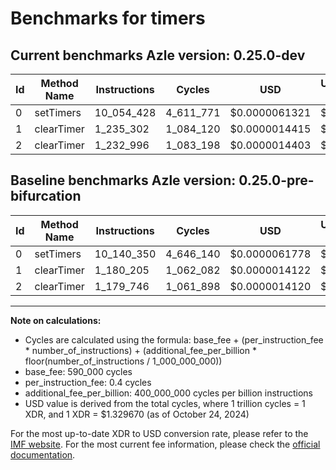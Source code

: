 # Benchmarks for timers

## Current benchmarks Azle version: 0.25.0-dev

| Id  | Method Name | Instructions | Cycles    | USD           | USD/Million Calls | Change                             |
| --- | ----------- | ------------ | --------- | ------------- | ----------------- | ---------------------------------- |
| 0   | setTimers   | 10_054_428   | 4_611_771 | $0.0000061321 | $6.13             | <font color="green">-85_922</font> |
| 1   | clearTimer  | 1_235_302    | 1_084_120 | $0.0000014415 | $1.44             | <font color="red">+55_097</font>   |
| 2   | clearTimer  | 1_232_996    | 1_083_198 | $0.0000014403 | $1.44             | <font color="red">+53_250</font>   |

## Baseline benchmarks Azle version: 0.25.0-pre-bifurcation

| Id  | Method Name | Instructions | Cycles    | USD           | USD/Million Calls |
| --- | ----------- | ------------ | --------- | ------------- | ----------------- |
| 0   | setTimers   | 10_140_350   | 4_646_140 | $0.0000061778 | $6.17             |
| 1   | clearTimer  | 1_180_205    | 1_062_082 | $0.0000014122 | $1.41             |
| 2   | clearTimer  | 1_179_746    | 1_061_898 | $0.0000014120 | $1.41             |

---

**Note on calculations:**

-   Cycles are calculated using the formula: base_fee + (per_instruction_fee \* number_of_instructions) + (additional_fee_per_billion \* floor(number_of_instructions / 1_000_000_000))
-   base_fee: 590_000 cycles
-   per_instruction_fee: 0.4 cycles
-   additional_fee_per_billion: 400_000_000 cycles per billion instructions
-   USD value is derived from the total cycles, where 1 trillion cycles = 1 XDR, and 1 XDR = $1.329670 (as of October 24, 2024)

For the most up-to-date XDR to USD conversion rate, please refer to the [IMF website](https://www.imf.org/external/np/fin/data/rms_sdrv.aspx).
For the most current fee information, please check the [official documentation](https://internetcomputer.org/docs/current/developer-docs/gas-cost#execution).
